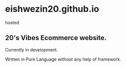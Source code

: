 # eishwezin20.github.io
 hosted
 
## 20's Vibes Ecommerce website.

Currently in development.

Written in Pure Language without any help of framework.
